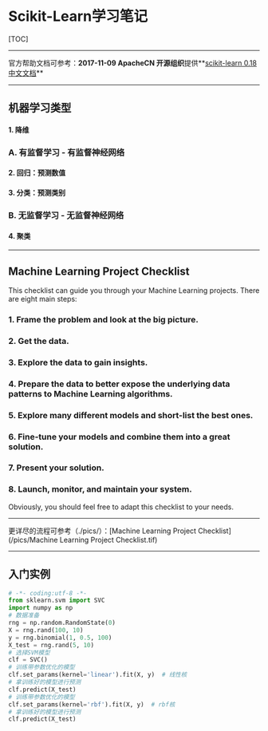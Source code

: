 # Scikit-Learn学习笔记

[TOC]

------

官方帮助文档可参考：**2017-11-09 ApacheCN 开源组织**提供**[scikit-learn 0.18 中文文档](http://cwiki.apachecn.org/pages/viewpage.action?pageId=10030181)** 

------

## 机器学习类型

#### 1. 降维

### A. 有监督学习 - 有监督神经网络

#### 2. 回归：预测数值

#### 3. 分类：预测类别

### B. 无监督学习 - 无监督神经网络

#### 4. 聚类

------

## Machine Learning Project Checklist

This checklist can guide you through your Machine Learning projects. There are eight main steps:

### 1. Frame the problem and look at the big picture.

### 2. Get the data.

### 3. Explore the data to gain insights.

### 4. Prepare the data to better expose the underlying data patterns to Machine Learning algorithms.

### 5. Explore many different models and short-list the best ones.

### 6. Fine-tune your models and combine them into a great solution.

### 7. Present your solution.

### 8. Launch, monitor, and maintain your system.

Obviously, you should feel free to adapt this checklist to your needs.

------

更详尽的流程可参考（./pics/）：[Machine Learning Project Checklist](/pics/Machine Learning Project Checklist.tif)

------

## 入门实例

~~~python
# -*- coding:utf-8 -*-
from sklearn.svm import SVC
import numpy as np
# 数据准备
rng = np.random.RandomState(0)
X = rng.rand(100, 10)
y = rng.binomial(1, 0.5, 100)
X_test = rng.rand(5, 10)
# 选择SVM模型
clf = SVC()
# 训练带参数优化的模型
clf.set_params(kernel='linear').fit(X, y)  # 线性核
# 拿训练好的模型进行预测
clf.predict(X_test)
# 训练带参数优化的模型
clf.set_params(kernel='rbf').fit(X, y)  # rbf核
# 拿训练好的模型进行预测
clf.predict(X_test)

~~~





